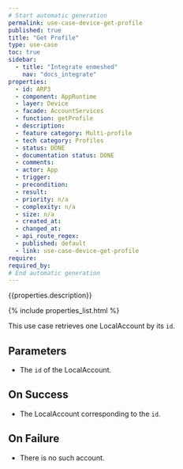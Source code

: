 ```yaml
---
# Start automatic generation
permalink: use-case-device-get-profile
published: true
title: "Get Profile"
type: use-case
toc: true
sidebar:
  - title: "Integrate enmeshed"
    nav: "docs_integrate"
properties:
  - id: ARP3
  - component: AppRuntime
  - layer: Device
  - facade: AccountServices
  - function: getProfile
  - description:
  - feature category: Multi-profile
  - tech category: Profiles
  - status: DONE
  - documentation status: DONE
  - comments:
  - actor: App
  - trigger:
  - precondition:
  - result:
  - priority: n/a
  - complexity: n/a
  - size: n/a
  - created_at:
  - changed_at:
  - api_route_regex:
  - published: default
  - link: use-case-device-get-profile
require:
required_by:
# End automatic generation
---
```


{{properties.description}}

{% include properties_list.html %}

This use case retrieves one LocalAccount by its `id`.

## Parameters

- The `id` of the LocalAccount.

## On Success

- The LocalAccount corresponding to the `id`.

## On Failure

- There is no such account.
